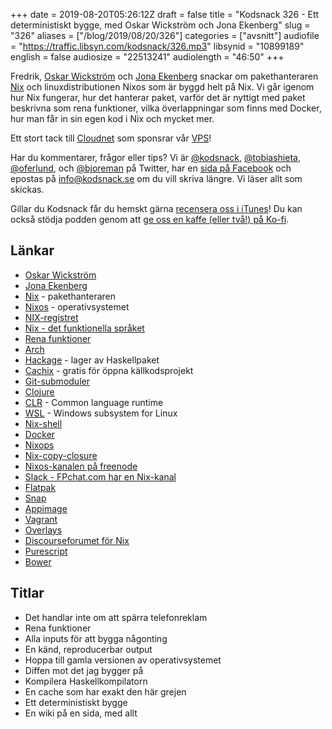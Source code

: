 +++
date = 2019-08-20T05:26:12Z
draft = false
title = "Kodsnack 326 - Ett deterministiskt bygge, med Oskar Wickström och Jona Ekenberg"
slug = "326"
aliases = ["/blog/2019/08/20/326"]
categories = ["avsnitt"]
audiofile = "https://traffic.libsyn.com/kodsnack/326.mp3"
libsynid = "10899189"
english = false
audiosize = "22513241"
audiolength = "46:50"
+++

Fredrik, [Oskar Wickström](https://wickstrom.tech/) och [Jona Ekenberg](https://twitter.com/saikyun) snackar om pakethanteraren [Nix](https://nixos.org/nix/) och linuxdistributionen Nixos som är byggd helt på Nix. Vi går igenom hur Nix fungerar, hur det hanterar paket, varför det är nyttigt med paket beskrivna som rena funktioner, vilka överlappningar som finns med Docker, hur man får in sin egen kod i Nix och mycket mer.

Ett stort tack till [Cloudnet](http://www.cloudnet.se) som sponsrar vår [VPS](http://en.wikipedia.org/wiki/Virtual_private_server)!

Har du kommentarer, frågor eller tips? Vi är [@kodsnack](https://www.twitter.com/kodsnack), [@tobiashieta](https://www.twitter.com/tobiashieta), [@oferlund](https://www.twitter.com/oferlund), och [@bjoreman](https://www.twitter.com/bjoreman) på Twitter, har en [sida på Facebook](https://www.facebook.com/kodsnack) och epostas på [info@kodsnack.se](mailto:info@kodsnack.se) om du vill skriva längre. Vi läser allt som skickas.

Gillar du Kodsnack får du hemskt gärna [recensera oss i iTunes](http://itunes.apple.com/se/podcast/kodsnack/id561631498?l=en)! Du kan också stödja podden genom att <a href="https://ko-fi.com/kodsnack" rel="payment">ge oss en kaffe (eller två!) på Ko-fi</a>.

## Länkar ##
* [Oskar Wickström](https://wickstrom.tech/)
* [Jona Ekenberg](https://twitter.com/saikyun)
* [Nix](https://nixos.org/nix/) - pakethanteraren
* [Nixos](https://nixos.org/nixos/) - operativsystemet
* [NIX-registret](https://nixtelefon.org/)
* [Nix - det funktionella språket](https://nixos.org/nix/manual/#idm140737318496688)
* [Rena funktioner](https://en.wikipedia.org/wiki/Pure_function)
* [Arch](https://en.wikipedia.org/wiki/Arch_Linux)
* [Hackage](https://hackage.haskell.org/) - lager av Haskellpaket
* [Cachix](https://cachix.org/) - gratis för öppna källkodsprojekt
* [Git-submoduler](https://git-scm.com/book/en/v2/Git-Tools-Submodules)
* [Clojure](https://clojure.org/)
* [CLR](https://en.wikipedia.org/wiki/Common_Language_Runtime) - Common language runtime
* [WSL](https://en.wikipedia.org/wiki/Windows_Subsystem_for_Linux) - Windows subsystem for Linux
* [Nix-shell](https://nixos.org/nix/manual/#sec-nix-shell)
* [Docker](https://en.wikipedia.org/wiki/Docker_%28software%29)
* [Nixops](https://nixos.org/nixops/)
* [Nix-copy-closure](https://nixos.org/nix/manual/#sec-nix-copy-closure)
* [Nixos-kanalen på freenode](irc://irc.freenode.net/#nixos)
* [Slack - FPchat.com har en Nix-kanal](https://fpchat-invite.herokuapp.com/)
* [Flatpak](https://flatpak.org/)
* [Snap](https://snapcraft.io/docs)
* [Appimage](https://appimage.org/)
* [Vagrant](https://en.wikipedia.org/wiki/Vagrant_%28software%29)
* [Overlays](https://nixos.wiki/wiki/Overlays)
* [Discourseforumet för Nix](https://discourse.nixos.org/)
* [Purescript](https://en.wikipedia.org/wiki/PureScript)
* [Bower](https://bower.io/)

## Titlar ##
* Det handlar inte om att spärra telefonreklam
* Rena funktioner
* Alla inputs för att bygga någonting
* En känd, reproducerbar output
* Hoppa till gamla versionen av operativsystemet
* Diffen mot det jag bygger på
* Kompilera Haskellkompilatorn
* En cache som har exakt den här grejen
* Ett deterministiskt bygge
* En wiki på en sida, med allt